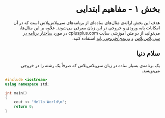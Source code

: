 <div dir="rtl">
<h1>بخش ۱ - مفاهیم ابتدایی</h1>

هدف این بخش ارائه‌ی مثال‌های ساده‌ای از برنامه‌های سی‌پلاس‌پلاس است که در آن امکانات پایه ورودی و خروجی در این زبان معرفی می‌شوند. علاوه بر این مثال‌ها، می‌توانید از دو متن آموزشی سایت cplusplus.com در مورد <a href="http://www.cplusplus.com/doc/tutorial/program_structure/">ساختار برنامه در سی‌پلاس‌پلاس</a> و <a href="http://www.cplusplus.com/doc/tutorial/basic_io/">ورودی/خروجی پایه</a> استفاده کنید.
</div>

<div dir="rtl">
<h2>سلام دنیا</h2>
یک برنامه‌ی بسیار ساده در زبان سی‌پلاس‌پلاس که صرفاً یک رشته را در خروجی می‌نویسد.
</div>

```C++
#include <iostream>
using namespace std;

int main()
{
	cout << "Hello World\n";
	return 0;
}
```